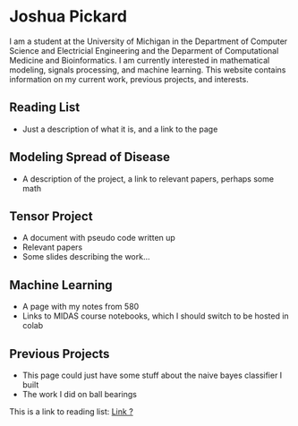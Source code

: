 # Joshua Pickard

I am a student at the University of Michigan in the Department of Computer Science and Electricial Engineering and the Deparment of Computational Medicine and Bioinformatics. I am currently interested in mathematical modeling, signals processing, and machine learning. This website contains information on my current work, previous projects, and interests.

## Reading List
- Just a description of what it is, and a link to the page

## Modeling Spread of Disease
- A description of the project, a link to relevant papers, perhaps some math

## Tensor Project
- A document with pseudo code written up
- Relevant papers
- Some slides describing the work...

## Machine Learning
- A page with my notes from 580
- Links to MIDAS course notebooks, which I should switch to be hosted in colab

## Previous Projects
- This page could just have some stuff about the naive bayes classifier I built
- The work I did on ball bearings

This is a link to reading list: <a href="reading_log.md">Link ?</a>
